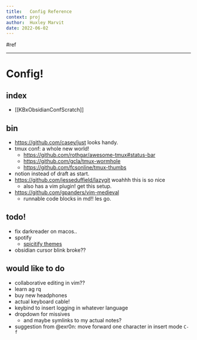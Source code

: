 ```yaml
---
title:   Config Reference
context: proj
author:  Huxley Marvit
date: 2022-06-02
---
```


 #ref

*** 
# Config!

## index
- [[KBxObsidianConfScratch]]


## bin
 - https://github.com/casey/just looks handy.
 - tmux conf: a whole new world!
	 - https://github.com/rothgar/awesome-tmux#status-bar
	 - https://github.com/gcla/tmux-wormhole
	 - https://github.com/fcsonline/tmux-thumbs
 - notion instead of draft as start.
 - https://github.com/jesseduffield/lazygit woahhh this is so nice
	 - also has a vim plugin! get this setup.
 - https://github.com/gpanders/vim-medieval
	 - runnable code blocks in md!! les go.

## todo!
- fix darkreader on macos..
- spotify
	- [spicitify themes](https://github.com/spicetify/spicetify-themes/blob/master/THEMES.md)
- obsidian cursor blink broke??

## would like to do
- collaborative editing in vim??
- learn ag rq
- buy new headphones
- actual keyboard cable!
- keybind to insert logging in whatever language 
- dropdown for missives 
	- and maybe symlinks to my actual notes?
- suggestion from @exr0n: move forward one character in insert mode `C-f`




